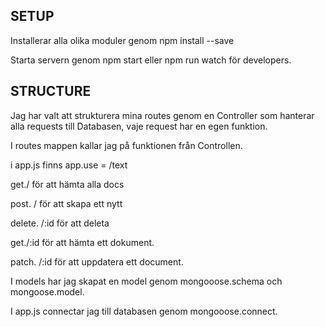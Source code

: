 ## SETUP
Installerar alla olika moduler genom npm install <module> --save

Starta servern genom npm start eller npm run watch för developers.


## STRUCTURE
Jag har valt att strukturera mina routes genom en Controller som hanterar alla requests till Databasen, vaje request har en egen funktion.


I routes mappen kallar jag på funktionen från Controllen.

i app.js finns app.use = /text

get./ för att hämta alla docs

post. / för att skapa ett nytt

delete. /:id för att deleta

get./:id för att hämta ett dokument.

patch. /:id  för att uppdatera ett document.

I models har jag skapat en model genom mongooose.schema och mongoose.model.


I app.js connectar jag till databasen genom mongooose.connect.

